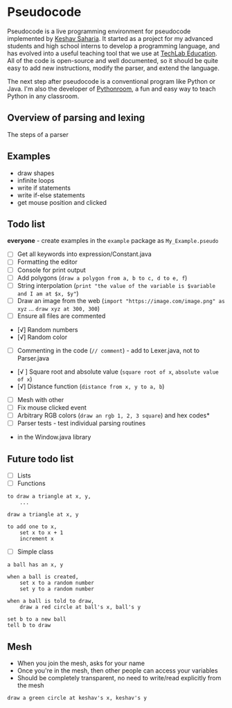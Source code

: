 # Pseudocode

Pseudocode is a live programming environment for pseudocode implemented by [Keshav Saharia](http://keshav.is). It started as a project for my advanced students and high school interns to develop a programming language, and has evolved into a useful teaching tool that we use at [TechLab Education](https://techlab.education). All of the code is open-source and well documented, so it should be quite easy to add new instructions, modify the parser, and extend the language.

The next step after pseudocode is a conventional program like Python or Java. I'm also the developer of [Pythonroom](https://pythonroom.com), a fun and easy way to teach Python in any classroom. 

## Overview of parsing and lexing

The steps of a parser

## Examples

- draw shapes
- infinite loops
- write if statements
- write if-else statements
- get mouse position and clicked

## Todo list

**everyone** - create examples in the `example` package as `My_Example.pseudo`

- [ ] Get all keywords into expression/Constant.java
- [ ] Formatting the editor
- [ ] Console for print output
- [ ] Add polygons (`draw a polygon from a, b to c, d to e, f`)
- [ ] String interpolation (`print "the value of the variable is $variable and I am at $x, $y"`)
- [ ] Draw an image from the web (`import "https://image.com/image.png" as xyz` ... `draw xyz at 300, 300`)
- [ ] Ensure all files are commented
- [√] Random numbers
- [√] Random color
- [ ] Commenting in the code (`// comment`) - add to Lexer.java, not to Parser.java
- [√ ] Square root and absolute value (`square root of x`, `absolute value of x`)
- [√] Distance function (`distance from x, y to a, b`)
- [ ] Mesh with other
- [ ] Fix mouse clicked event
- [ ] Arbitrary RGB colors (`draw an rgb 1, 2, 3 square`) and hex codes*
- [ ] Parser tests - test individual parsing routines

* in the Window.java library

## Future todo list

- [ ] Lists
- [ ] Functions

```
to draw a triangle at x, y,
	...
	
draw a triangle at x, y
```

```
to add one to x,
	set x to x + 1
	increment x
```

- [ ] Simple class

```
a ball has an x, y

when a ball is created,
	set x to a random number
	set y to a random number

when a ball is told to draw,
	draw a red circle at ball's x, ball's y

set b to a new ball
tell b to draw
```

## Mesh

- When you join the mesh, asks for your name
- Once you're in the mesh, then other people can access your variables
- Should be completely transparent, no need to write/read explicitly from the mesh

```
draw a green circle at keshav's x, keshav's y
```
